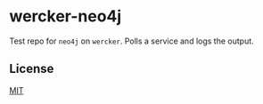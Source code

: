 # wercker-neo4j

Test repo for `neo4j` on `wercker`. Polls a service and logs the output.


## License
[MIT](https://tldrlegal.com/license/mit-license)
